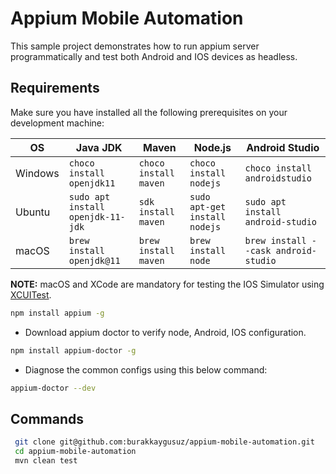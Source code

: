 # Appium Mobile Automation

This sample project demonstrates how to run appium server programmatically and test both Android and IOS devices as headless.

## Requirements

Make sure you have installed all the following prerequisites on your development machine:

|OS        |Java JDK                             |Maven                      |Node.js                          |Android Studio                          |
|----------|-------------------------------------|---------------------------|---------------------------------|----------------------------------------|
|Windows   |```choco install openjdk11```        |```choco install maven```  |```choco install nodejs```       |```choco install androidstudio```       |
|Ubuntu    |```sudo apt install openjdk-11-jdk```|```sdk install maven```    |```sudo apt-get install nodejs```|```sudo apt install android-studio```   |
|macOS     |```brew install openjdk@11```        |```brew install maven```   |```brew install node```          |```brew install --cask android-studio```|


**NOTE:** macOS and XCode are mandatory for testing the IOS Simulator using [XCUITest](https://github.com/appium/appium-xcuitest-driver/releases/latest).

```sh
npm install appium -g
```

- Download appium doctor to verify node, Android, IOS configuration.

```sh
npm install appium-doctor -g
```

- Diagnose the common configs using this below command:

```sh
appium-doctor --dev
```

## Commands

```sh
 git clone git@github.com:burakkaygusuz/appium-mobile-automation.git
 cd appium-mobile-automation
 mvn clean test
```
